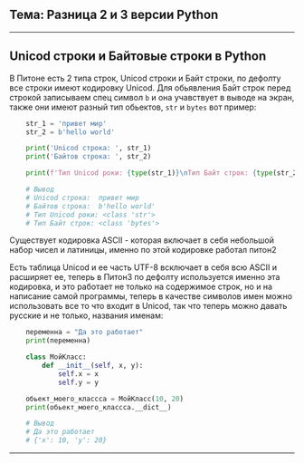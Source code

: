 Тема: Разница 2 и 3 версии Python
---
---

Unicod строки и Байтовые строки в Python
---
В Питоне есть 2 типа строк, Unicod строки и Байт строки, по дефолту 
все строки имеют кодировку Unicod. Для обьявления Байт строк перед строкой 
записываем спец символ `b` и она учавствует в выводе на экран, также 
они имеют разный тип обьектов, `str` и `bytes` вот пример:

```python
    str_1 = 'привет мир'
    str_2 = b'hello world'

    print('Unicod строка: ', str_1)
    print('Байтов строка: ', str_2)

    print(f'Тип Unicod роки: {type(str_1)}\nТип Байт строк: {type(str_2)}')

    # Вывод
    # Unicod строка:  привет мир
    # Байтов строка:  b'hello world'
    # Тип Unicod роки: <class 'str'>
    # Тип Байт строк: <class 'bytes'>
```

Существует кодировка ASCII - которая включает в себя небольшой набор чисел и
латиницы, именно по этой кодировке работал питон2

Есть таблица Unicod и ее часть UTF-8 всключает в себя всю ASCII и расширяет 
ее, теперь в Питон3 по дефолту используется именно эта кодировка, и это
работает не только на содержимое строк, но и на написание самой программы,
теперь в качестве символов имен можно использовать все то что входит в 
Unicod, так что теперь можно давать русские и не только, названия именам:

```python
    переменна = "Да это работает"
    print(переменна)

    class МойКласс:
        def __init__(self, x, y):
            self.x = x
            self.y = y

    обьект_моего_классса = МойКласс(10, 20)
    print(обьект_моего_классса.__dict__)

    # Вывод
    # Да это работает
    # {'x': 10, 'y': 20}
```
---